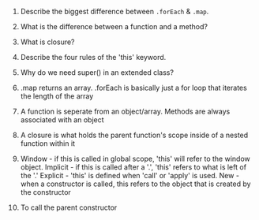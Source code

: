 1. Describe the biggest difference between `.forEach` & `.map`.
2. What is the difference between a function and a method?
3. What is closure?
4. Describe the four rules of the 'this' keyword.
5. Why do we need super() in an extended class?


1. .map returns an array. .forEach is basically just a for loop that iterates the length of the array

2. A function is seperate from an object/array. Methods are always associated with an object

3. A closure is what holds the parent function's scope inside of a nested function within it

4.  Window - if this is called in global scope, 'this' will refer to the window object. 
    Implicit - if this is called after a '.', 'this' refers to what is left of the '.' 
    Explicit - 'this' is defined when 'call' or 'apply' is used.
    New - when a constructor is called, this refers to the object that is created by the constructor

5. To call the parent constructor